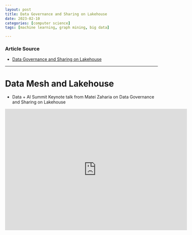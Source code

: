 ```yaml
---
layout: post
title: Data Governance and Sharing on Lakehouse  
date: 2023-02-10
categories: [computer science]
tags: [machine learning, graph mining, big data]

---
```


### Article Source

* [Data Governance and Sharing on Lakehouse](https://www.youtube.com/watch?v=WTGrRPSrkTs)


---

# Data Mesh and Lakehouse

* Data + AI Summit Keynote talk from Matei Zaharia on Data Governance and Sharing on Lakehouse 


<iframe width="600" height="400" src="https://www.youtube.com/embed/WTGrRPSrkTs" title="YouTube video player" frameborder="0" allow="accelerometer; autoplay; clipboard-write; encrypted-media; gyroscope; picture-in-picture; web-share" allowfullscreen></iframe>